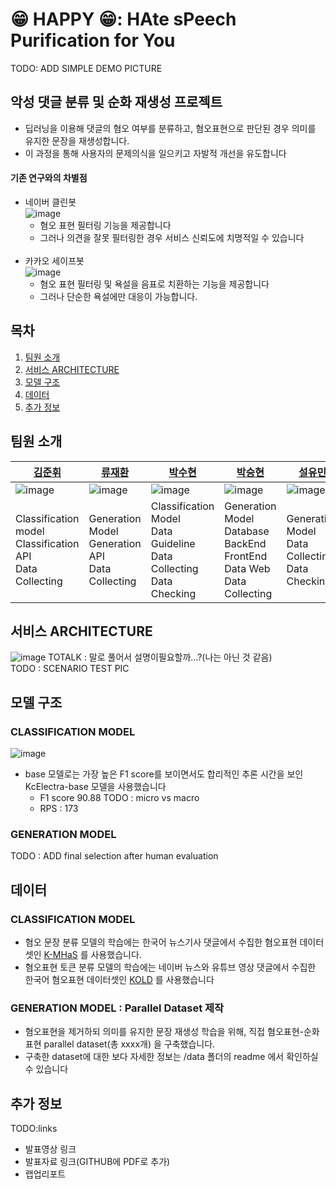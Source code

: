 # 😁 HAPPY 😁: HAte sPeech Purification for You 

TODO: ADD SIMPLE DEMO PICTURE

## 악성 댓글 분류 및 순화 재생성 프로젝트
- 딥러닝을 이용해 댓글의 혐오 여부를 분류하고, 혐오표현으로 판단된 경우 의미를 유지한 문장을 재생성합니다.  
- 이 과정을 통해 사용자의 문제의식을 일으키고 자발적 개선을 유도합니다 

#### 기존 연구와의 차별점
- 네이버 클린봇  
![image](https://user-images.githubusercontent.com/112468961/217266137-b65a6ed5-9f87-4f0b-8370-4c222153d137.png)
  - 혐오 표현 필터링 기능을 제공합니다
  - 그러나 의견을 잘못 필터링한 경우 서비스 신뢰도에 치명적일 수 있습니다
  </br>
- 카카오 세이프봇  
![image](https://user-images.githubusercontent.com/112468961/217266246-b4f16155-d5a8-4c51-a5c2-d16b5a5719f7.png)
  - 혐오 표현 필터링 및 욕설을 음표로 치환하는 기능을 제공합니다
  - 그러나 단순한 욕설에만 대응이 가능합니다.

## 목차  
1. [팀원 소개](팀원-소개)
2. [서비스 ARCHITECTURE](서비스-ARCHITECTURE)
3. [모델 구조](모델-구조)
4. [데이터](데이터)
5. [추가 정보](추가-정보)

## 팀원 소개
| [김준휘](https://github.com/intrandom5) | [류재환](https://github.com/risolate) | [박수현](https://github.com/HitHereX) | [박승현](https://github.com/koohack) | [설유민](https://github.com/ymnseol) |
|--|--|--|--|--|
|![image](https://user-images.githubusercontent.com/112468961/217268409-ef9dc7fa-de0d-41e1-9bd2-bb6822bd57fd.png)|![image](https://user-images.githubusercontent.com/112468961/217268472-86fdf5c2-268e-488e-adbb-5a5b3258f905.png)|![image](https://user-images.githubusercontent.com/112468961/217268511-64874022-8951-4d69-88d1-f07bfe16045e.png)|![image](https://user-images.githubusercontent.com/112468961/217268552-ac1a368d-90da-4c5a-a9f2-4c9f22345bea.png)|![image](https://user-images.githubusercontent.com/112468961/217268600-aa9a5e41-0dad-43bc-afe2-730326800fc4.png)|
|Classification model</br> Classification API</br> Data Collecting</br>|Generation Model</br> Generation API</br> Data Collecting|Classification Model</br> Data Guideline</br> Data Collecting</br> Data Checking|Generation Model</br> Database</br> BackEnd</br> FrontEnd</br> Data Web</br> Data Collecting|Generation Model</br> Data Collecting</br> Data Checking|

## 서비스 ARCHITECTURE
![image](https://user-images.githubusercontent.com/112468961/217270747-76faf62a-b9ca-4599-98fc-8fd790bde451.png)
TOTALK : 말로 풀어서 설명이필요할까...?(나는 아닌 것 같음)  
TODO : SCENARIO TEST PIC

## 모델 구조

### CLASSIFICATION MODEL
![image](https://user-images.githubusercontent.com/112468961/217277163-50f58a95-21f0-49de-89ad-550d76d68da1.png)
- base 모델로는 가장 높은 F1 score를 보이면서도 합리적인 추론 시간을 보인 KcElectra-base 모델을 사용했습니다
  - F1 score 90.88 TODO : micro vs macro
  - RPS : 173
### GENERATION MODEL
TODO : ADD final selection after human evaluation

## 데이터
### CLASSIFICATION MODEL
- 혐오 문장 분류 모델의 학습에는 한국어 뉴스기사 댓글에서 수집한 혐오표현 데이터셋인 [K-MHaS](https://github.com/adlnlp/K-MHaS) 를 사용했습니다.
- 혐오표현 토큰 분류 모델의 학습에는 네이버 뉴스와 유튜브 영상 댓글에서 수집한 한국어 혐오표현 데이터셋인 [KOLD](https://github.com/boychaboy/KOLD) 를 사용했습니다

### GENERATION MODEL : Parallel Dataset 제작
- 혐오표현을 제거하되 의미를 유지한 문장 재생성 학습을 위해, 직접 혐오표현-순화표현 parallel dataset(총 xxxx개) 을 구축했습니다.
- 구축한 dataset에 대한 보다 자세한 정보는 /data 폴더의 readme 에서 확인하실 수 있습니다

## 추가 정보
TODO:links
- 발표영상 링크
- 발표자료 링크(GITHUB에 PDF로 추가)
- 랩업리포트


